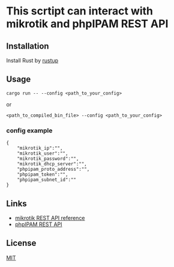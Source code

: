 # This scrtipt can interact with mikrotik and phpIPAM REST API

## Installation

Install Rust by [rustup](https://rustup.rs/)

## Usage 

```cargo run -- --config <path_to_your_config>``` 

or 

```<path_to_compiled_bin_file> --config <path_to_your_config>```

### config example

```
{
    "mikrotik_ip":"",
    "mikrotik_user":"",
    "mikrotik_password":"",
    "mikrotik_dhcp_server":"",
    "phpipam_proto_address":"",
    "phpipam_token":"",
    "phpipam_subnet_id":""
}
```

## Links

- [mikrotik REST API reference](https://help.mikrotik.com/docs/display/ROS/REST+API)
- [phpIPAM REST API](https://phpipam.net/api-documentation/)


## License

[MIT](https://choosealicense.com/licenses/mit/)

